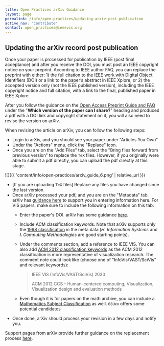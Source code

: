 ```yaml
---
title: Open Practices arXiv Guidance
layout: page
permalink: /info/open-practices/updating-arxiv-post-publication
active_nav: "Contribute"
contact: open_practices@ieeevis.org
---
```


## Updating the arXiv record post publication

Once your paper is processed for publication by IEEE (post final acceptance) and after you receive the DOI, you must post an IEEE copyright notice on your preprint. According to IEEE author FAQ, you can replace the preprint with either: 1) the full citation to the IEEE work with Digital Object Identifiers (DOI) or a link to the paper’s abstract in IEEE Xplore, or 2) the accepted version only (not the IEEE published version), including the IEEE copyright notice and full citation, with a link to the final, published paper in IEEE Xplore.

After you follow the guidance on the [Open Access Preprint Guide and FAQ](open-practices-faq#which-version-of-the-paper-can-i-share) under the "**Which version of the paper can I share?**" heading and produced a pdf with a DOI link and copyright statement on it, you will also need to revise the version on arXiv.

When revising the article on arXiv, you can follow the following steps:

* Login to arXiv, and you should see your paper under "Articles You Own"
* Under the "Actions" menu, click the "Replace" icon.
* Once you are on the "Add Files" tab, select the "Bring files forward from previous version" to replace the `TeX` files. However, if you originally were able to submit a pdf directly, you can upload the pdf directly at this stage.

![]({{ 'content/info/open-practices/arxiv_guide_6.png' | relative_url }})

* [If you are uploading `TeX` files] Replace any files you have changed since the last version.
* Once arXiv processed your pdf, and you are on the "Metadata" tab. arXiv has [guidance here](https://arxiv.org/help/prep) to support you in entering information here. For VIS papers, make sure to include the following information on this tab:
	* Enter the paper's DOI. arXiv has some guidance [here](https://arxiv.org/help/jref).
	* Include ACM classification keywords. Note that arXiv supports only the [1998 classification](https://www.acm.org/publications/computing-classification-system/1998) in the meta data (*H. Information Systems* and *I. Computing Methodologies* are good starting points).
	* Under the comments section, add a reference to IEEE VIS. You can also add [ACM 2012 classification keywords](https://www.acm.org/publications/class-2012) as the ACM 2012 classification is more representative of visualization research. The comment note could look like (choose one of "InfoVis/VAST/SciVis" and relevant keywords): 
	
		>IEEE VIS (InfoVis/VAST/SciVis) 2020
		>
		>ACM 2012 CCS - Human-centered computing, Visualization, Visualization design and evaluation methods
	* Even though it is for papers on the math archive, you can include a [Mathematics Subject Classification](http://www.ams.org/msc/) as well. `68Uxx` offers some potential candidates
* Once done, arXiv should process your revision in a few days and notify you.

Support pages from arXiv provide further guidance on the replacement process [here](https://arxiv.org/help/replace).
